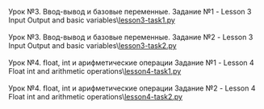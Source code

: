 Урок №3. Ввод-вывод и базовые переменные. Задание №1 - Lesson 3 Input Output and basic variables\\<a href="https://github.com/Vladislav-Kishino/Synergy-tasks/blob/main/Lesson%203%20Input%20Output%20and%20basic%20variables/lesson3-task1.py">lesson3-task1.py</a> <br><br>
Урок №3. Ввод-вывод и базовые переменные. Задание №2 - Lesson 3 Input Output and basic variables\\<a href="https://github.com/Vladislav-Kishino/Synergy-tasks/blob/main/Lesson%203%20Input%20Output%20and%20basic%20variables/lesson3-task2.py">lesson3-task2.py</a> <br><br>
Урок №4. float, int и арифметические операции Задание №1 - Lesson 4 Float int and arithmetic operations\\<a href="">lesson4-task1.py</a> <br><br>
Урок №4. float, int и арифметические операции Задание №2 - Lesson 4 Float int and arithmetic operations\\<a href="">lesson4-task2.py</a> <br><br>
